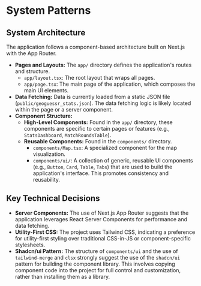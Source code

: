 # System Patterns

## System Architecture

The application follows a component-based architecture built on Next.js with the App Router.

-   **Pages and Layouts:** The `app/` directory defines the application's routes and structure.
    -   `app/layout.tsx`: The root layout that wraps all pages.
    -   `app/page.tsx`: The main page of the application, which composes the main UI elements.
-   **Data Fetching:** Data is currently loaded from a static JSON file (`public/geoguessr_stats.json`). The data fetching logic is likely located within the page or a server component.
-   **Component Structure:**
    -   **High-Level Components:** Found in the `app/` directory, these components are specific to certain pages or features (e.g., `StatsDashboard`, `MatchRoundsTable`).
    -   **Reusable Components:** Found in the `components/` directory.
        -   `components/Map.tsx`: A specialized component for the map visualization.
        -   `components/ui/`: A collection of generic, reusable UI components (e.g., `Button`, `Card`, `Table`, `Tabs`) that are used to build the application's interface. This promotes consistency and reusability.

## Key Technical Decisions

-   **Server Components:** The use of Next.js App Router suggests that the application leverages React Server Components for performance and data fetching.
-   **Utility-First CSS:** The project uses Tailwind CSS, indicating a preference for utility-first styling over traditional CSS-in-JS or component-specific stylesheets.
-   **Shadcn/ui Pattern:** The structure of `components/ui` and the use of `tailwind-merge` and `clsx` strongly suggest the use of the `shadcn/ui` pattern for building the component library. This involves copying component code into the project for full control and customization, rather than installing them as a library.
